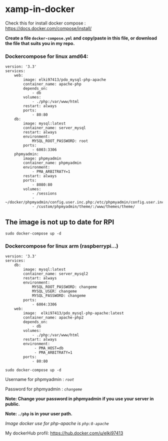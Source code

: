# xamp-in-docker

Check this for install docker compose : https://docs.docker.com/compose/install/

**Create a file `docker-compose.yml` and copy/paste in this file, or download the file that suits you in my repo.**

### Dockercompose for linux amd64:

```
version: '3.3'
services:
    web:
        image: elki97413/pdo_mysql-php-apache
        container_name: apache-php
        depends_on:
            - db
        volumes:
            - ./php:/var/www/html
        restart: always
        ports:
            - 80:80
    db:
        image: mysql:latest
        container_name: server_mysql
        restart: always
        environment:
            MYSQL_ROOT_PASSWORD: root
        ports:
            - 6003:3306
    phpmyadmin:
        image: phpmyadmin
        container_name: phpmyadmin
        environment:
            - PMA_ARBITRATY=1
        restart: always
        ports:
            - 8080:80
        volumes:
            - /sessions
            - ~/docker/phpmyadmin/config.user.inc.php:/etc/phpmyadmin/config.user.inc.php
            - /custom/phpmyadmin/theme/:/www/themes/theme/

```

## The image is not up to date for RPI

`sudo docker-compose up -d`

### Dockercompose for linux arm (raspberrypi...)

```
version: '3.3'
services:
    db:
        image: mysql:latest
        container_name: server_mysql2
        restart: always
        environment:
            MYSQL_ROOT_PASSWORD: changeme
            MYSQL_USER: changeme
            MYSQL_PASSWORD: changeme
        ports:
            - 6004:3306
    web:
        image:  elki97413/pdo_mysql-php-apache:latest
        container_name: apache-php2
        depends_on:
            - db
        volumes:
            - ./php:/var/www/html
        restart: always
        environment:
             - PMA_HOST=db
             - PMA_ARBITRATY=1
        ports:
            - 80:80
```

`sudo docker-compose up -d`

Username for phpmyadmin : _`root`_

Password for phpmyadmin : _`changeme`_

**Note: Change your password in phpmyadmin if you use your server in public.**

**Note: `./php` is in your user path.**

_Image docker use for php-apache is `php:8-apache`_

My dockerHub profil: https://hub.docker.com/u/elki97413
